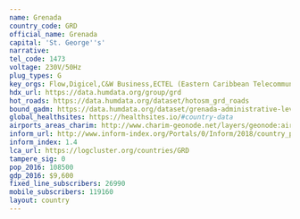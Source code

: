 ```yaml
---
name: Grenada
country_code: GRD
official_name: Grenada
capital: 'St. George''s'
narrative:
tel_code: 1473
voltage: 230V/50Hz
plug_types: G
key_orgs: Flow,Digicel,C&W Business,ECTEL (Eastern Caribbean Telecommunications Authority),National Telecommunications Regulatory Commission of Grenada,CARCIP,Grenada Internet Exchange
hdx_url: https://data.humdata.org/group/grd
hot_roads: https://data.humdata.org/dataset/hotosm_grd_roads
bound_gadm: https://data.humdata.org/dataset/grenada-administrative-level-0-nation-and-1-parish-boundaries
global_healthsites: https://healthsites.io/#country-data
airports_areas_charim: http://www.charim-geonode.net/layers/geonode:airports
inform_url: http://www.inform-index.org/Portals/0/Inform/2018/country_profiles/GRD.pdf
inform_index: 1.4
lca_url: https://logcluster.org/countries/GRD
tampere_sig: 0
pop_2016: 108500
gdp_2016: $9,600
fixed_line_subscribers: 26990
mobile_subscribers: 119160
layout: country
---
```

